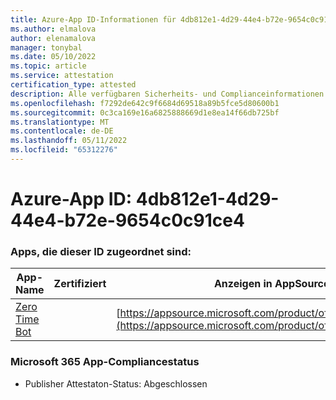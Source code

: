 ```yaml
---
title: Azure-App ID-Informationen für 4db812e1-4d29-44e4-b72e-9654c0c91ce4
ms.author: elmalova
author: elenamalova
manager: tonybal
ms.date: 05/10/2022
ms.topic: article
ms.service: attestation
certification_type: attested
description: Alle verfügbaren Sicherheits- und Complianceinformationen für 4db812e1-4d29-44e4-b72e-9654c0c91ce4.
ms.openlocfilehash: f7292de642c9f6684d69518a89b5fce5d80600b1
ms.sourcegitcommit: 0c3ca169e16a6825888669d1e8ea14f66db725bf
ms.translationtype: MT
ms.contentlocale: de-DE
ms.lasthandoff: 05/11/2022
ms.locfileid: "65312276"
---
```

# <a name="azure-app-id-4db812e1-4d29-44e4-b72e-9654c0c91ce4"></a>Azure-App ID: 4db812e1-4d29-44e4-b72e-9654c0c91ce4


### <a name="apps-associated-with-this-id"></a>Apps, die dieser ID zugeordnet sind:
| **App-Name** | **Zertifiziert** | **Anzeigen in AppSource** |
|--------------|---------------|-----------------------|
| [Zero Time Bot](../forward/WA200003717.md) |  | [https://appsource.microsoft.com/product/office/WA200003717](https://appsource.microsoft.com/product/office/WA200003717) |

### <a name="microsoft-365-app-compliance-status"></a>Microsoft 365 App-Compliancestatus
- Publisher Attestaton-Status: Abgeschlossen
